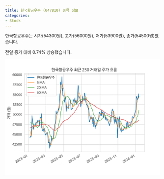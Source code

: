 ```yaml
---
title: 한국항공우주 (047810) 종목 정보
categories:
- Stock
---
```


한국항공우주는 시가(54300원), 고가(56000원), 저가(53900원), 종가(54500원)였습니다.

전일 종가 대비 0.74% 상승했습니다.

<!-- more -->

![047810](/assets/images/stock/047810.png)